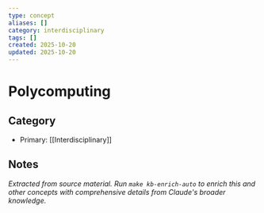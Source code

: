```yaml
---
type: concept
aliases: []
category: interdisciplinary
tags: []
created: 2025-10-20
updated: 2025-10-20
---
```


# Polycomputing

## Category

- Primary: [[Interdisciplinary]]

## Notes

*Extracted from source material. Run `make kb-enrich-auto` to enrich this and other concepts with comprehensive details from Claude's broader knowledge.*
